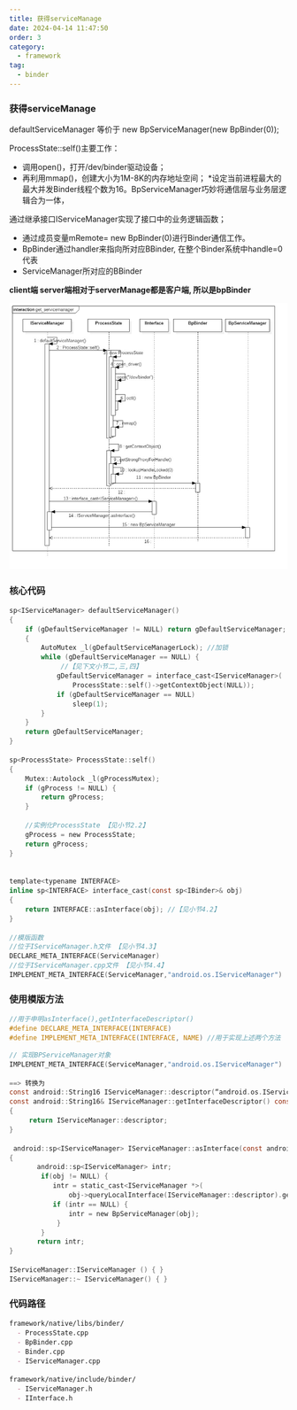 ```yaml
---
title: 获得serviceManage
date: 2024-04-14 11:47:50
order: 3
category:
  - framework
tag:
  - binder
---
```


### 获得serviceManage

defaultServiceManager 等价于 new BpServiceManager(new BpBinder(0));

ProcessState::self()主要工作：

* 调用open()，打开/dev/binder驱动设备；
* 再利用mmap()，创建大小为1M-8K的内存地址空间；
*设定当前进程最大的最大并发Binder线程个数为16。BpServiceManager巧妙将通信层与业务层逻辑合为一体，

通过继承接口IServiceManager实现了接口中的业务逻辑函数；

* 通过成员变量mRemote= new BpBinder(0)进行Binder通信工作。
* BpBinder通过handler来指向所对应BBinder, 在整个Binder系统中handle=0代表
* ServiceManager所对应的BBinder


<strong class="red">client端 server端相对于serverManage都是客户端, 所以是bpBinder</strong>

![获得服务](images/defaultServiceManager.png)

### 核心代码

```c
sp<IServiceManager> defaultServiceManager()
{
    if (gDefaultServiceManager != NULL) return gDefaultServiceManager;
    {
        AutoMutex _l(gDefaultServiceManagerLock); //加锁
        while (gDefaultServiceManager == NULL) {
             //【见下文小节二,三,四】
            gDefaultServiceManager = interface_cast<IServiceManager>(
                ProcessState::self()->getContextObject(NULL));
            if (gDefaultServiceManager == NULL)
                sleep(1);
        }
    }
    return gDefaultServiceManager;
}

sp<ProcessState> ProcessState::self()
{
    Mutex::Autolock _l(gProcessMutex);
    if (gProcess != NULL) {
        return gProcess;
    }

    //实例化ProcessState 【见小节2.2】
    gProcess = new ProcessState;
    return gProcess;
}


template<typename INTERFACE>
inline sp<INTERFACE> interface_cast(const sp<IBinder>& obj)
{
    return INTERFACE::asInterface(obj); //【见小节4.2】
}

//模版函数
//位于IServiceManager.h文件 【见小节4.3】
DECLARE_META_INTERFACE(ServiceManager)
//位于IServiceManager.cpp文件 【见小节4.4】
IMPLEMENT_META_INTERFACE(ServiceManager,"android.os.IServiceManager")

```

### 使用模版方法
```c
//用于申明asInterface(),getInterfaceDescriptor()
#define DECLARE_META_INTERFACE(INTERFACE)
#define IMPLEMENT_META_INTERFACE(INTERFACE, NAME) //用于实现上述两个方法
```


```c
// 实现BPServiceManager对象
IMPLEMENT_META_INTERFACE(ServiceManager,"android.os.IServiceManager")

==> 转换为
const android::String16 IServiceManager::descriptor(“android.os.IServiceManager”);
const android::String16& IServiceManager::getInterfaceDescriptor() const
{
     return IServiceManager::descriptor;
}

 android::sp<IServiceManager> IServiceManager::asInterface(const android::sp<android::IBinder>& obj)
{
       android::sp<IServiceManager> intr;
        if(obj != NULL) {
           intr = static_cast<IServiceManager *>(
               obj->queryLocalInterface(IServiceManager::descriptor).get());
           if (intr == NULL) {
               intr = new BpServiceManager(obj);
            }
        }
       return intr;
}

IServiceManager::IServiceManager () { }
IServiceManager::~ IServiceManager() { }
```

### 代码路径
```markdown
framework/native/libs/binder/
  - ProcessState.cpp
  - BpBinder.cpp
  - Binder.cpp
  - IServiceManager.cpp

framework/native/include/binder/
  - IServiceManager.h
  - IInterface.h
```
